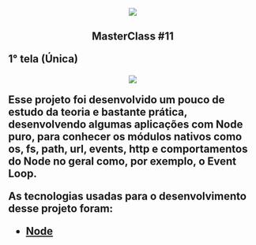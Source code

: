 
<p align="center"> <img src="https://uploaddeimagens.com.br/images/002/585/328/original/68747470733a2f2f726f636b6574736561742d63646e2e73332d73612d656173742d312e616d617a6f6e6177732e636f6d2f6d6173746572636c6173732e706e67.png?1586731070"></p>
<h2><p align="center"><strong> MasterClass #11


 <strong>1° tela (Única)</strong>


<p align="center">
<img src="https://uploaddeimagens.com.br/images/002/585/329/original/master11.PNG?1586731178">
</p>

 <p> Esse projeto foi desenvolvido um pouco de estudo da teoria e bastante prática, desenvolvendo algumas aplicações com Node puro, para conhecer os módulos nativos como os, fs, path, url, events, http e comportamentos do Node no geral como, por exemplo, o Event Loop.</p> 
 
<P> As tecnologias usadas para o desenvolvimento desse projeto foram:</p>

 - <a href="https://nodejs.org/en/"> Node </a> 
